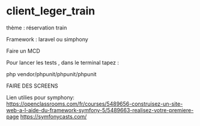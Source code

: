 # client_leger_train

thème : réservation train 

Framework : laravel ou simphony

Faire un MCD

Pour lancer les tests , dans le terminal tapez :

php vendor/phpunit/phpunit/phpunit

FAIRE DES SCREENS 

Lien utilies pour symphony: https://openclassrooms.com/fr/courses/5489656-construisez-un-site-web-a-l-aide-du-framework-symfony-5/5489663-realisez-votre-premiere-page
https://symfonycasts.com/


